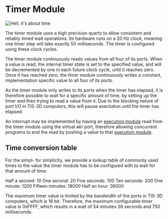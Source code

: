 # Timer Module
![Hell, it's about time](item:tis3d:timer_module)

The timer module uses a high precision quartz to allow consistent and reliably timed wait operations. Its hardware runs on a 20 Hz clock, meaning one timer step will take exactly 50 milliseconds. The timer is configured using these clock cycles.

The timer module continuously reads values from all four of its ports. When a value is read, the internal timer state is set to the specified value, and will be decremented by one in each future clock cycle, until it reaches zero. Once it has reached zero, the timer module continuously writes a constant, implementation specific value to all four of its ports.

As the timer module only writes to its ports when the timer has elapsed, it is therefore possible to wait for a specific amount of time, by setting up the timer and then trying to read a value from it. Due to the blocking nature of port I/O in TIS-3D computers, this will pause exectution until the timer has elapsed.

An interrupt may be implemented by having an [execution module](execution_module.md) read from the timer module using the virtual `ANY` port, therefore allowing concurrent programs to end the read by pushing a value to that [execution module](execution_module.md).

## Time conversion table
For the simpl- for simplicity, we provide a lookup table of commonly used times to the value the timer module has to be configured with to wait for that amount of time.

Half a second: 10
One second: 20
Five seconds: 100
Ten seconds: 200
One minute: 1200
Fifteen minutes: 18000
Half an hour: 36000

The maximum timer value is limited by the bandwidth of the ports in TIS-3D computers, which is 16 bit. Therefore, the maximum configurable timer value is 0xFFFF, which results in a wait of 54 minutes 36 seconds and 750 milliseconds.
